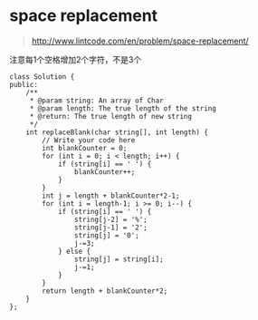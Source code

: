 # space replacement
>http://www.lintcode.com/en/problem/space-replacement/

注意每1个空格增加2个字符，不是3个

    class Solution {
    public:
        /**
         * @param string: An array of Char
         * @param length: The true length of the string
         * @return: The true length of new string
         */
        int replaceBlank(char string[], int length) {
            // Write your code here
            int blankCounter = 0;
            for (int i = 0; i < length; i++) {
                if (string[i] == ' ') {
                    blankCounter++;
                }
            }
            int j = length + blankCounter*2-1;
            for (int i = length-1; i >= 0; i--) {
                if (string[i] == ' ') {
                    string[j-2] = '%';
                    string[j-1] = '2';
                    string[j] = '0';
                    j-=3;
                } else {
                    string[j] = string[i];
                    j-=1;
                }
            }
            return length + blankCounter*2;
        }
    };

